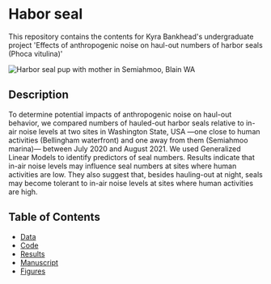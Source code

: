 # Habor seal
This repository contains the contents for Kyra Bankhead's undergraduate project 'Effects of anthropogenic noise on haul-out numbers of harbor seals (Phoca vitulina)'

![Harbor seal pup with mother in Semiahmoo, Blain WA](https://github.com/bankheak/harbor-seal/blob/main/seal1.jpg)

## Description
To determine potential impacts of anthropogenic noise on haul-out behavior, we compared numbers of hauled-out harbor seals relative to in-air noise levels at two sites in Washington State, USA —one close to human activities (Bellingham waterfront) and one away from them (Semiahmoo marina)— between July 2020 and August 2021. We used Generalized Linear Models to identify predictors of seal numbers. Results indicate that in-air noise levels may influence seal numbers at sites where human activities are low. They also suggest that, besides hauling-out at night, seals may become tolerant to in-air noise levels at sites where human activities are high. 

## Table of Contents
- [Data](https://github.com/bankheak/habor-seal/tree/main/data)
- [Code](https://github.com/bankheak/habor-seal/tree/main/code)
- [Results](https://github.com/bankheak/habor-seal/tree/main/results)
- [Manuscript](https://github.com/bankheak/habor-seal/tree/main/ms)
- [Figures](https://github.com/bankheak/harbor-seal/tree/main/figures)
